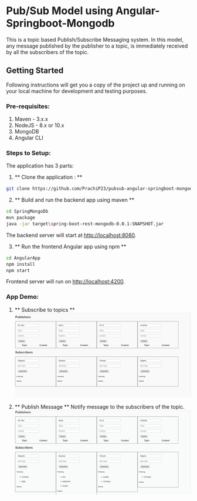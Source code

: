 # Pub/Sub Model using Angular-Springboot-Mongodb
This is a topic based Publish/Subscribe Messaging system. In this model, any message published by the publisher to a topic, is immediately received by all the subscribers of the topic.

## Getting Started
Following instructions will get you a copy of the project up and running on your local machine for development and testing purposes.

### Pre-requisites:
1. Maven - 3.x.x
2. NodeJS - 8.x or 10.x
3. MongoDB
4. Angular CLI

### Steps to Setup:

The application has 3 parts:

1. ** Clone the application : **
```bash
git clone https://github.com/PrachiP23/pubsub-angular-springboot-mongodb.git
```

2. ** Build and run the backend app using maven **
```bash
cd SpringMongoDb
mvn package
java -jar target\spring-boot-rest-mongodb-0.0.1-SNAPSHOT.jar
```

The backend server will start at <http://localhost:8080>.

3. ** Run the frontend Angular app using npm **
```bash
cd AngularApp
npm install
npm start
```
Frontend server will run on <http://localhost:4200>.

### App Demo:
1. ** Subscribe to topics **
![](gifs/subscribe.gif)


2. ** Publish Message **
    Notify message to the subscribers of the topic.
![](gifs/publish.gif)

